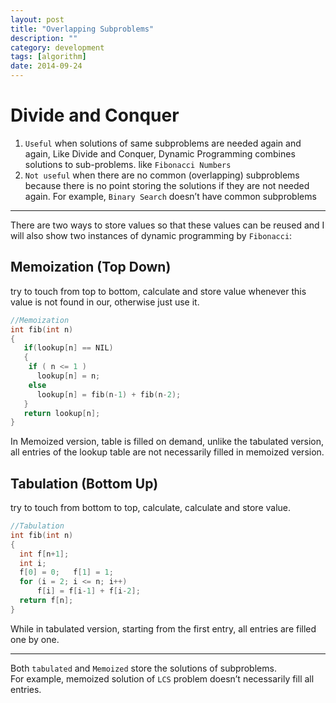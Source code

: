 ```yaml
---
layout: post
title: "Overlapping Subproblems"
description: ""
category: development
tags: [algorithm]
date: 2014-09-24
---
```

# Divide and Conquer
1. `Useful` when solutions of same subproblems are needed again and again, Like Divide and Conquer, Dynamic Programming combines solutions to sub-problems. like `Fibonacci Numbers`
2. `Not useful` when there are no common (overlapping) subproblems because there is no point storing the solutions if they are not needed again. For example, `Binary Search` doesn’t have common subproblems

--------------

There are two ways to store values so that these values can be reused and I will also show two instances of dynamic programming by `Fibonacci`:


##  Memoization (Top Down)
try to touch from top to bottom, calculate and store value whenever this value is not found in our, otherwise just use it.  
```c
//Memoization
int fib(int n)
{
   if(lookup[n] == NIL)
   {
    if ( n <= 1 )
      lookup[n] = n;
    else
      lookup[n] = fib(n-1) + fib(n-2);
   }
   return lookup[n];
}
```

In Memoized version, table is filled on demand, unlike the tabulated version, all entries of the lookup table are not necessarily filled in memoized version.  

##  Tabulation (Bottom Up)
try to touch from bottom to top, calculate, calculate and store value.  

```c
//Tabulation
int fib(int n)
{
  int f[n+1];
  int i;
  f[0] = 0;   f[1] = 1; 
  for (i = 2; i <= n; i++)
      f[i] = f[i-1] + f[i-2];
  return f[n];
}
```
While in tabulated version, starting from the first entry, all entries are filled one by one.   


---------

Both `tabulated` and `Memoized` store the solutions of subproblems.   
For example, memoized solution of `LCS` problem doesn’t necessarily fill all entries.
